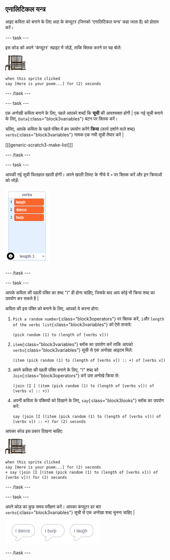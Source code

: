 ## एनालिटिकल यन्त्र

आइए कविता को बनाने के लिए अदा के कंप्यूटर (जिनको 'एनालिटिकल यन्त्र' कहा जाता है) को प्रोग्राम करें।

--- task ---

इस कोड को अपने 'कंप्यूटर' स्प्राइट में जोड़ें, ताकि क्लिक करने पर यह बोलें:

![कंप्यूटर का स्प्राइट](images/computer-sprite.png)

```blocks3
when this sprite clicked
say [Here is your poem...] for (2) seconds
```

--- /task ---

--- task ---

एक अनोखी कविता बनाने के लिए, पहले आपको शब्दों कि **सूची** की आवश्यक्ता होगी | एक नई सूची बनाने के लिए, `Data`{:class="block3variables"} बटन पर क्लिक करें।

चलिए, आपके कविता के पहले पंक्ति में हम उपयोग करेंगे **क्रिया** (कार्य दर्शाने वाले शब्द) `verbs`{:class="block3variables"} नामक एक नयी सूची तैयार करें |

[[[generic-scratch3-make-list]]]

--- /task ---

--- task ---

आपकी नई सूची फिलहाल खाली होगी। अपने खाली लिस्ट के नीचे ये `+` पर क्लिक करें और इन क्रियाओं को जोड़ें:

![सूची जिसमे + गहरे रंग का है](images/poetry-verbs-annotated.png)

--- /task ---

--- task ---

आपके कविता की पहली पंक्ति का शब्द "I" ही होना चाहिए, जिसके बाद आप कोई भी क्रिया शब्द का उपयोग कर सकते है |

कविता की इस पंक्ति को बनाने के लिए, आपको ये करना होगा:

1. `Pick a random number`{:class="block3operators"} पर क्लिक करें, `1`और `length of the verbs list`{:class="block3variables"} को ऐसे सजाये:
    
    ```blocks3
    (pick random (1) to (length of [verbs v]))
    ```

2. `item`{:class="block3variables"} ब्लॉक का उपयोग करें ताकि आपको `verbs`{:class="block3variables"} सूची से एक अनोखा आइटम मिले:
    
    ```blocks3
    (item (pick random (1) to (length of [verbs v]) :: +) of [verbs v])
    ```

3. अपने कविता की पहली पंक्ति बनाने के लिए, "I" शब्द को `Join`{:class="block3operators"} करें उस अनोखे क्रिया से:
    
    ```blocks3
    (join [I ] (item (pick random (1) to (length of [verbs v])) of [verbs v] :: +))
    ```

4. अपनी कविता के पंक्तियों को दिखाने के लिए, `say`{:class="block3looks"} ब्लॉक का उपयोग करें:
    
    ```blocks3
    say (join [I ](item (pick random (1) to (length of [verbs v])) of [verbs v]) :: +) for (2) seconds
    ```

आपका कोड इस प्रकार दिखना चाहिए:

![कंप्यूटर का स्प्राइट](images/computer-sprite.png)

```blocks3
when this sprite clicked
say [Here is your poem...] for (2) seconds
+ say (join [I ](item (pick random (1) to (length of [verbs v])) of [verbs v])) for (2) seconds
```

--- /task ---

--- task ---

अपने कोड का कुछ समय परीक्षण करें। आपका कंप्यूटर हर बार `verbs`{:class="block3variables"} सूची से एक अनोखा शब्द चुनना चाहिए |

![3 बुलबुले अलग अलग चीज़ें बोलते हुए](images/poetry-random-test.png)

--- /task ---